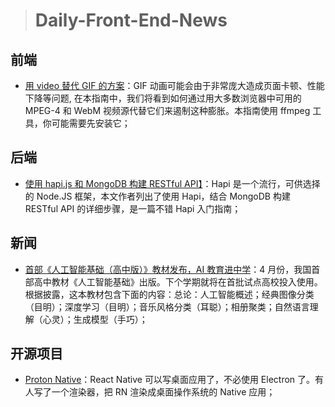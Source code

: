 
> # Daily-Front-End-News

## 前端

- [用 video 替代 GIF 的方案](https://developers.google.com/web/fundamentals/performance/optimizing-content-efficiency/replace-animated-gifs-with-video/)：GIF 动画可能会由于非常庞大造成页面卡顿、性能下降等问题, 在本指南中，我们将看到如何通过用大多数浏览器中可用的 MPEG-4 和 WebM 视频源代替它们来遏制这种膨胀。本指南使用 ffmpeg 工具，你可能需要先安装它；

## 后端

- [使用 hapi.js 和 MongoDB 构建 RESTful API】](https://patrick-meier.io/build-a-restful-api-using-hapi-js-and-mongodb/)：Hapi 是一个流行，可供选择的 Node.JS 框架，本文作者列出了使用 Hapi，结合 MongoDB 构建 RESTful API 的详细步骤，是一篇不错 Hapi 入门指南；

## 新闻

- [首部《人工智能基础（高中版）》教材发布，AI 教育进中学](http://new.qq.com/omn/20180503/20180503F11JV1.html)：4 月份，我国首部高中教材《人工智能基础》出版。下个学期就将在首批试点高校投入使用。根据披露，这本教材包含下面的内容：总论：人工智能概述；经典图像分类（目明）；深度学习（目明）；音乐风格分类（耳聪）；相册聚类；自然语言理解（心灵）；生成模型（手巧）；

## 开源项目

- [Proton Native](https://proton-native.js.org/#/)：React Native 可以写桌面应用了，不必使用 Electron 了。有人写了一个渲染器，把 RN 渲染成桌面操作系统的 Native 应用；
